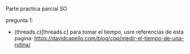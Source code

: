 Parte practica parcial SO

pregunta 1:
* (threads.c)[threads.c]
para tomar el tiempo, usre referencias de esta pagina:
https://davidcapello.com/blog/cpp/medir-el-tiempo-de-una-rutina/
